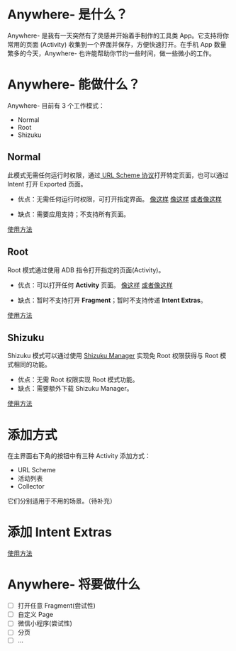 # Anywhere- 是什么？
Anywhere- 是我有一天突然有了灵感并开始着手制作的工具类 App。它支持将你常用的页面 (Activity) 收集到一个界面并保存，方便快速打开。在手机 App 数量繁多的今天，Anywhere- 也许能帮助你节约一些时间，做一些微小的工作。

# Anywhere- 能做什么？
Anywhere- 目前有 3 个工作模式：
- Normal
- Root
- Shizuku

## Normal
此模式无需任何运行时权限，通过[ URL Scheme 协议](https://en.m.wikipedia.org/wiki/Uniform_Resource_Identifier)打开特定页面，也可以通过 Intent 打开 Exported 页面。
- 优点：无需任何运行时权限，可打开指定界面。
[像这样](anywhere://url?param1=alipays://platformapi/startapp?appId=60000002&param2=&param3=) 
[像这样](anywhere://url?param1=orpheus://song/478127&param2=&param3=) 
[或者像这样](anywhere://url?param1=coolmarket://www.coolapk.com/feed/271681&param2=&param3=)

- 缺点：需要应用支持；不支持所有页面。

[使用方法](/URL-Scheme-Usage.md)

## Root
Root 模式通过使用 ADB 指令打开指定的页面(Activity)。
- 优点：可以打开任何 **Activity** 页面。
[像这样](anywhere://url?param1=com.android.settings&param2=.wifi.WifiSettings&param3=)
[或者像这样](anywhere://url?param1=tv.danmaku.bili&param2=.MainActivityV2&param3=)

- 缺点：暂时不支持打开 **Fragment**；暂时不支持传递 **Intent Extras**。

[使用方法](/Root-Mode-Usage.md)

## Shizuku
Shizuku 模式可以通过使用 [Shizuku Manager](https://www.coolapk.com/apk/moe.shizuku.privileged.api) 实现免 Root 权限获得与 Root 模式相同的功能。
- 优点：无需 Root 权限实现 Root 模式功能。
- 缺点：需要额外下载 Shizuku Manager。

[使用方法](/Shizuku-Mode-Usage.md)

# 添加方式
在主界面右下角的按钮中有三种 Activity 添加方式：
- URL Scheme
- 活动列表
- Collector

它们分别适用于不用的场景。（待补充）

# 添加 Intent Extras
[使用方法](/Put-Intent-Extras.md)

# Anywhere- 将要做什么
- [ ] 打开任意 Fragment(尝试性)
- [ ] 自定义 Page
- [ ] 微信小程序(尝试性)
- [ ] 分页
- [ ] ... 
